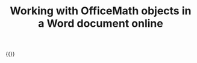 ﻿---
title: "Working with OfficeMath objects in a Word document online"
articleTitle: "Working with OfficeMath objects"
linktitle: "OfficeMath objects"
type: docs
url: /math-objects/
description: "Insert, edit, delete OfficeMath objects in a Word document programmatically via Cloud API."
weight: 130
---

{{<list-children-pages>}}
